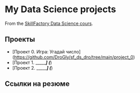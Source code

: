 # My Data Science projects

From the [SkillFactory Data Science cours](https://skillfactory.ru/data-scientist).

## Проекты

* [Проект 0. Игра: Угадай число] (https://github.com/DroGly/sf_ds_dro/tree/main/project_0)
* [Проект 1. ________] (___)
* [Проект 2. ________] (___)

## Ссылки на резюме